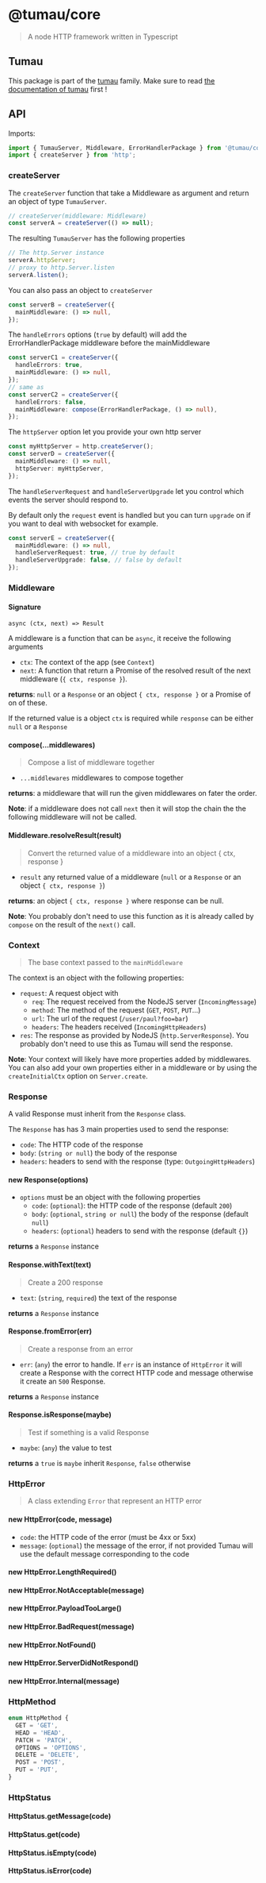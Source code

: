 <!-- This file has been generated by the norm script -->

# @tumau/core

> A node HTTP framework written in Typescript

## Tumau

This package is part of the [tumau](https://github.com/etienne-dldc/tumau) family. Make sure to read [the documentation of tumau](https://github.com/etienne-dldc/tumau) first !

## API

Imports:

```ts
import { TumauServer, Middleware, ErrorHandlerPackage } from '@tumau/core';
import { createServer } from 'http';
```

### createServer

The `createServer` function that take a
Middleware as argument and return an object of type `TumauServer`.

```ts
// createServer(middleware: Middleware)
const serverA = createServer(() => null);
```

The resulting `TumauServer` has the following properties

```ts
// The http.Server instance
serverA.httpServer;
// proxy to http.Server.listen
serverA.listen();
```

You can also pass an object to `createServer`

```ts
const serverB = createServer({
  mainMiddleware: () => null,
});
```

The `handleErrors` options (`true` by default) will add the
ErrorHandlerPackage middleware before the mainMiddleware

```ts
const serverC1 = createServer({
  handleErrors: true,
  mainMiddleware: () => null,
});
// same as
const serverC2 = createServer({
  handleErrors: false,
  mainMiddleware: compose(ErrorHandlerPackage, () => null),
});
```

The `httpServer` option let you provide your own http server

```ts
const myHttpServer = http.createServer();
const serverD = createServer({
  mainMiddleware: () => null,
  httpServer: myHttpServer,
});
```

The `handleServerRequest` and `handleServerUpgrade` let you control which events
the server should respond to.

By default only the `request` event is handled
but you can turn `upgrade` on if you want to deal with websocket for example.

```ts
const serverE = createServer({
  mainMiddleware: () => null,
  handleServerRequest: true, // true by default
  handleServerUpgrade: false, // false by default
});
```

### Middleware

#### Signature

`async (ctx, next) => Result`

A middleware is a function that can be `async`, it receive the following arguments

- `ctx`: The context of the app (see `Context`)
- `next`: A function that return a Promise of the resolved result of the next middleware (`{ ctx, response }`).

**returns**: `null` or a `Response` or an object `{ ctx, response }` or a Promise of on of these.

If the returned value is a object `ctx` is required while `response` can be either `null` or a `Response`

#### compose(...middlewares)

> Compose a list of middleware together

- `...middlewares` middlewares to compose together

**returns**: a middleware that will run the given middlewares on fater the order.

**Note**: if a middleware does not call `next` then it will stop the chain the the following middleware will not be called.

#### Middleware.resolveResult(result)

> Convert the returned value of a middleware into an object { ctx, response }

- `result` any returned value of a middleware (`null` or a `Response` or an object `{ ctx, response }`)

**returns**: an object `{ ctx, response }` where response can be null.

**Note**: You probably don't need to use this function as it is already called by `compose` on the result of the `next()` call.

### Context

> The base context passed to the `mainMiddleware`

The context is an object with the following properties:

- `request`: A request object with
  - `req`: The request received from the NodeJS server (`IncomingMessage`)
  - `method`: The method of the request (`GET`, `POST`, `PUT`...)
  - `url`: The url of the request (`/user/paul?foo=bar`)
  - `headers`: The headers received (`IncomingHttpHeaders`)
- `res`: The response as provided by NodeJS (`http.ServerResponse`). You probably don't need to use this as Tumau will send the response.

**Note**: Your context will likely have more properties added by middlewares. You can also add your own properties either in a middleware or by using the `createInitialCtx` option on `Server.create`.

### Response

A valid Response must inherit from the `Response` class.

The `Response` has has 3 main properties used to send the response:

- `code`: The HTTP code of the response
- `body`: (`string or null`) the body of the response
- `headers`: headers to send with the response (type: `OutgoingHttpHeaders`)

#### new Response(options)

- `options` must be an object with the following properties
  - `code`: (`optional`): the HTTP code of the response (default `200`)
  - `body`: (`optional`, `string or null`) the body of the response (default `null`)
  - `headers`: (`optional`) headers to send with the response (default `{}`)

**returns** a `Response` instance

#### Response.withText(text)

> Create a 200 response

- `text`: (`string`, `required`) the text of the response

**returns** a `Response` instance

#### Response.fromError(err)

> Create a response from an error

- `err`: (`any`) the error to handle. If `err` is an instance of `HttpError` it will create a Response with the correct HTTP code and message otherwise it create an `500` Response.

**returns** a `Response` instance

#### Response.isResponse(maybe)

> Test if something is a valid Response

- `maybe`: (`any`) the value to test

**returns** a `true` is `maybe` inherit `Response`, `false` otherwise

### HttpError

> A class extending `Error` that represent an HTTP error

#### new HttpError(code, message)

- `code`: the HTTP code of the error (must be 4xx or 5xx)
- `message`: (`optional`) the message of the error, if not provided Tumau will use the default message corresponding to the code

#### new HttpError.LengthRequired()

#### new HttpError.NotAcceptable(message)

#### new HttpError.PayloadTooLarge()

#### new HttpError.BadRequest(message)

#### new HttpError.NotFound()

#### new HttpError.ServerDidNotRespond()

#### new HttpError.Internal(message)

### HttpMethod

```ts
enum HttpMethod {
  GET = 'GET',
  HEAD = 'HEAD',
  PATCH = 'PATCH',
  OPTIONS = 'OPTIONS',
  DELETE = 'DELETE',
  POST = 'POST',
  PUT = 'PUT',
}
```

### HttpStatus

#### HttpStatus.getMessage(code)

#### HttpStatus.get(code)

#### HttpStatus.isEmpty(code)

#### HttpStatus.isError(code)
